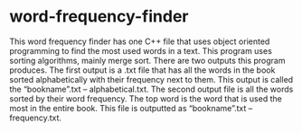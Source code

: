 # word-frequency-finder
This word frequency finder has one C++ file that uses object oriented programming to find the most used words in a text. This program uses sorting algorithms, mainly merge sort. There are two outputs this program produces. The first output is a .txt file that has all the words in the book sorted alphabetically with their frequency next to them. This output is called the “bookname”.txt – alphabetical.txt. The second output file is all the words sorted by their word frequency. The top word is the word that is used the most in the entire book. This file is outputted as “bookname”.txt – frequency.txt.
